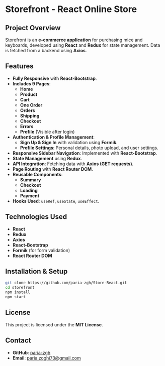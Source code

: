 # Storefront - React Online Store

## Project Overview

Storefront is an **e-commerce application** for purchasing mice and keyboards, developed using **React** and **Redux** for state management. Data is fetched from a backend using **Axios**.

## Features

- **Fully Responsive** with **React-Bootstrap**.
- **Includes 9 Pages**:
  - **Home**
  - **Product**
  - **Cart**
  - **One Order**
  - **Orders**
  - **Shipping**
  - **Checkout**
  - **Errors**
  - **Profile** (Visible after login)
- **Authentication & Profile Management**:
  - **Sign Up & Sign In** with validation using **Formik**.
  - **Profile Settings**: Personal details, photo upload, and user settings.
- **Responsive Sidebar Navigation**: Implemented with **React-Bootstrap**.
- **State Management** using **Redux**.
- **API Integration**: Fetching data with **Axios (GET requests)**.
- **Page Routing** with **React Router DOM**.
- **Reusable Components**:
  - **Summary**
  - **Checkout**
  - **Loading**
  - **Payment**
- **Hooks Used**: `useRef`, `useState`, `useEffect`.

## Technologies Used

- **React**
- **Redux**
- **Axios**
- **React-Bootstrap**
- **Formik** (for form validation)
- **React Router DOM**

## Installation & Setup

```sh
git clone https://github.com/paria-zgh/Store-React.git
cd storefront
npm install
npm start
```

## License

This project is licensed under the **MIT License**.

## Contact

- **GitHub**: [paria-zgh](https://github.com/paria-zgh)
- **Email**: paria.zoghi73@gmail.com

